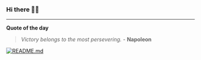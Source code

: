 ### Hi there 👋🏻


---

**Quote of the day**

> *Victory belongs to the most persevering.* - **Napoleon** 

[![README.md](https://github.com/marcolovazzano/marcolovazzano/actions/workflows/readme.yml/badge.svg?branch=main)](https://github.com/marcolovazzano/marcolovazzano/actions/workflows/readme.yml)

